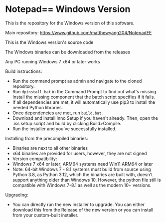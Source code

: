 # Notepad== Windows Version

This is the repository for the Windows version of this software.

Main repository: https://www.github.com/matthewyang204/NotepadEE

This is the Windows version's source code

The Windows binaries can be downloaded from the releases

Any PC running Windows 7 x64 or later works

Build instructions:
- Run the command prompt as admin and navigate to the cloned repository.
- Run `dpinstall.bat` in the Command Prompt to find out what's missing. Install the missing component that the batch script specifies if it fails.
- If all dependencies are met, it will automatically use pip3 to install the needed Python libraries.
- Once dependencies are met, run `build.bat`.
- Download and install Inno Setup if you haven't already. Then, open the .iss setup script and build by clicking Build>Compile.
- Run the installer and you've successfully installed.

Installing from the precompiled binaries:
- Binaries are next to all other binaries
- x64 binaries are provided for users, however, they are not signed
- Version compatibility:
- Windows 7 x64 or later; ARM64 systems need Win11 ARM64 or later
- Note: 64-bit Windows 7 - 8.1 systems must build from source using Python 3.8, as Python 3.12, which the binaries are built with, doesn't support anything older than Windows 10. However, the python file still is compatible with Windows 7-8.1 as well as the modern 10+ versions.

Upgrading:
- You can directly run the new installer to upgrade. You can either download this from the Release of the new version or you can install from your custom-built installer.
